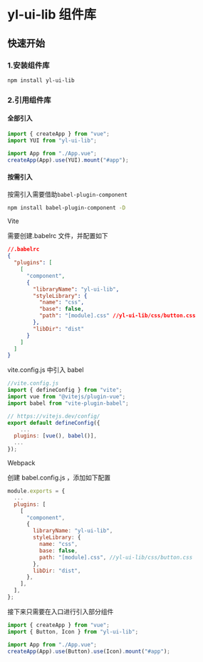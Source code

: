 # yl-ui-lib 组件库

## 快速开始

### 1.安装组件库

```bash
npm install yl-ui-lib
```

### 2.引用组件库

#### 全部引入

```javascript
import { createApp } from "vue";
import YUI from "yl-ui-lib";

import App from "./App.vue";
createApp(App).use(YUI).mount("#app");
```

#### 按需引入

按需引入需要借助`babel-plugin-component`

```bash
npm install babel-plugin-component -D
```

Vite

需要创建.babelrc 文件，并配置如下

```json
//.babelrc
{
  "plugins": [
    [
      "component",
      {
        "libraryName": "yl-ui-lib",
        "styleLibrary": {
          "name": "css",
          "base": false,
          "path": "[module].css" //yl-ui-lib/css/button.css
        },
        "libDir": "dist"
      }
    ]
  ]
}
```

vite.config.js 中引入 babel

```javascript
//vite.config.js
import { defineConfig } from "vite";
import vue from "@vitejs/plugin-vue";
import babel from "vite-plugin-babel";

// https://vitejs.dev/config/
export default defineConfig({
    ...
  plugins: [vue(), babel()],
  ...
});
```

Webpack

创建 babel.config.js ，添加如下配置

```javascript
module.exports = {
  ...
  plugins: [
    [
      "component",
      {
        libraryName: "yl-ui-lib",
        styleLibrary: {
          name: "css",
          base: false,
          path: "[module].css", //yl-ui-lib/css/button.css
        },
        libDir: "dist",
      },
    ],
  ],
};

```

接下来只需要在入口进行引入部分组件

```javascript
import { createApp } from "vue";
import { Button, Icon } from "yl-ui-lib";

import App from "./App.vue";
createApp(App).use(Button).use(Icon).mount("#app");
```
